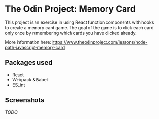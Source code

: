 # The Odin Project: Memory Card
This project is an exercise in using React function components with hooks to create a memory card game. The goal of the game is to click each card only once by remembering which cards you have clicked already.

More information here: https://www.theodinproject.com/lessons/node-path-javascript-memory-card

## Packages used
- React
- Webpack & Babel
- ESLint

## Screenshots
*TODO*
